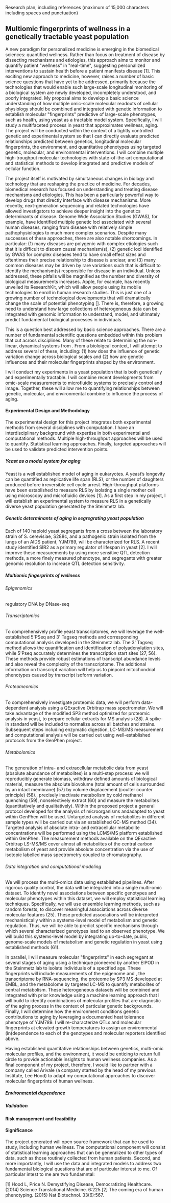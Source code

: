 Research plan, including references
(maximum of 15,000 characters including spaces and punctuation)

## Multiomic fingerprints of wellness in a genetically tractable yeast population

A new paradigm for personalized medicine is emerging in the biomedical sciences: quantified wellness. Rather than focus on treatment of disease by dissecting mechanisms and etiologies, this approach aims to monitor and quantify patient "wellness" in "real-time", suggesting personalized interventions to sustain health before a patient manifests disease [1]. This exciting new approach to medicine, however, raises a number of basic science questions that have yet to be addressed, primarily because the technologies that would enable such large-scale longitudinal monitoring of a biological system are newly developed, incompletely understood, and poorly integrated.  My proposal aims to develop a basic science understanding of how multiple omic-scale molecular readouts of cellular physiology should be combined and integrated with genetic information to establish molecular "fingerprints" predictive of large-scale phenotypes, such as health, using yeast as a tractable model system. Specifically, I will study a multifaceted process in yeast that approximates wellness, aging. The project will be conducted within the context of a tightly controlled genetic and experimental system so that I can directly evaluate predicted relationships predicted between genetics, longitudinal molecular fingerprints, the environment, and quantitative phenotypes using targeted genetic, molecular, and environmental interventions. I will combine multiple high-troughput molecular technologies with state-of-the-art computational and statistical methods to develop integrated and predictive models of cellular function.

The project itself is motivated by simultaneous changes in biology and technology that are reshaping the practice of medicine. For decades, biomedical research has focused on understanding and treating disease mechanisms and etiologies. This has been a particularly powerful way to develop drugs that directly interface with disease mechanisms. More recently, next-generation sequencing and related technologies have allowed investigators to achieve deeper insight into the genetics determinants of disease. Genome Wide Association Studies (GWAS), for example, have identified multiple genetic loci associated with several human diseases, ranging from disease with relatively simple pathophysiologies to much more complex scenarios. Despite many successes of these approaches, there are also notable shortcomings. In particular: (1) many diseases are polygenic with complex etiologies such that it is difficult to discern causal mechanism(s), (2) genetic loci identified by GWAS for complex diseases tend to have small effect sizes and oftentimes their precise relationship to disease is unclear, and (3) many common diseases may be driven by rare variations such that is difficult to identify the mechanism(s) responsible for disease in an individual. Unless addressed, these pitfalls will be magnified as the number and diversity of biological measurements increases. Apple, for example, has recently unveiled its ResearchKit, which will allow people using its mobile technologies to enroll in human research studies. This is just one of a growing number of technological developments that will dramatically change the scale of potential phenotyping []. There is, therefore, a growing need to understand how large collections of heterogeneous data can be integrated with genomic information to understand, model, and ultimately predict fundamental biological processes in individuals.

This is a question best addressed by basic science approaches. There are a number of fundamental scientific questions embedded within this problem that cut across disciplines. Many of these relate to determining the  non-linear, dynamical systems from . From a bioloigcal context, I will attempt to address several of these, including: (1) how does the influence of genetic variation change across biological scales and (2) how are genetic influences and their molecular fingerprints shaped by the environment.

I will conduct my experiments in a yeast population that is both genetically and experimentally tractable. I will combine recent developments from omic-scale measurements to microfluidic systems to precisely control and image. Together, these will allow me to quantifying relationships between genetic, molecular, and environmental combine to influence the process of aging.

#### Experimental Design and Methodology

The experimental design for this project integrates both experimental methods from several disciplines with computation. I have an interdisciplinary background with expertise in both experimental and computational methods. Multiple high-throughput approaches will be used to quantify. Statistical learning approaches. Finally, targeted approaches will be used to validate predicted intervention points.

##### Yeast as a model system for aging

Yeast is a well established model of aging in eukaryotes. A yeast’s longevity can be quantified as replicative life span (RLS), or the number of daughters produced before irreversible cell cycle arrest. High-throughput platforms have been established to measure RLS by isolating a single mother cell using microscopy and microfluidic devices [1]. As a first step in my project, I will establish an experimental system to measure RLS in a genetically diverse yeast population generated by the Steinmetz lab.  

##### Genetic determinants of aging in segregrating yeast population

Each of 140 haploid yeast segregants from a cross between the laboratory strain of S. cerevisiae, S288c, and a pathogenic strain isolated from the lungs of an AIDS patient, YJM789, will be characterized for RLS. A recent study identified SIR2 as a primary regulator of lifespan in yeast [2]. I will improve these measurements by using more sensitive QTL detection methods, a more finely measured phenotype, and segregants with greater genomic resolution to increase QTL detection sensitivity.

##### Multiomic fingerprints of wellness

###### Epigenomics

regulatory DNA by DNase-seq

###### Transcriptomics

To comprehensively profile yeast transcriptomes, we will leverage the well-established 5'PSeq and 3' Tagseq methods and corresponding computational analysis developed in the Steinmetz lab. The 3' Tagseq method allows the quantification and identification of polyadenylation sites, while 5'Pseq accurately determines the transcription start sites (27, 56). These methods provide robust estimations of transcript abundance levels and also reveal the complexity of the transcriptome. The additional information on transcript variation will help us to pinpoint mitochondrial phenotypes caused by transcript isoform variation.

###### Proteomeomics

To comprehensively investigate proteomic data, we will perform data-dependent analysis using a QExactive Orbitrap mass spectrometer. We will take advantage of the modified SP3 method optimized for proteomic analysis in yeast, to prepare cellular extracts for MS analysis (28). A spike-in standard will be included to normalize across all batches and strains. Subsequent steps including enzymatic digestion, LC-MS/MS measurement and computational analysis will be carried out using well-established protocols from the GenPhen project.

###### Metabolomics

The generation of intra- and extracellular metabolic data from yeast (absolute abundance of metabolites) is a multi-step process: we will reproducibly generate biomass, withdraw defined amounts of biological material, measure the absolute biovolume (total amount of cells surrounded by an intact membrane) (57) by volume displacement (coulter counter principle) (58)., precisely inactivate metabolism by cold methanol quenching (59), nonselectively extract (60) and measure the metabolites (quantitatively and qualitatively). Within the proposed project a general protocol developed for the analysis of microorganisms andadapted to yeast within GenPhen will be used. Untargeted analysis of metabolites in different sample types will be carried out via an established GC-MS method (34). Targeted analysis of absolute intra- and extracellular metabolite concentrations will be performed using the LCMS/MS platform established within GenPhen. The measurement methods available on the QExactive Orbitrap LS-MS/MS cover almost all metabolites of the central carbon metabolism of yeast and provide absolute concentration via the use of isotopic labelled mass spectrometry coupled to chromatography.

###### Data integration and computational modeling

We will process the multi-omics data using established pipelines. After rigorous quality control, the data will be integrated into a single multi-omic dataset. To identify novel associations between specific genotypes and molecular phenotypes within this dataset, we will employ statistical learning techniques. Specifically, we will use ensemble learning methods, such as random forests, to discover meaningful associations across diverse molecular features (25). These predicted associations will be interpreted mechanistically within a systems-level model of metabolism and genetic regulation. Thus, we will be able to predict specific mechanisms through which several characterized genotypes lead to an observed phenotype. We will build this systems-level model by integrating up-to-date, public, genome-scale models of metabolism and genetic regulation in yeast using established methods (61).

In parallel, I will measure molecular "fingerprints" in each segregant at several stages of aging using a technique pioneered by another EIPOD in the Steinmetz lab to isolate individuals of a specified age. These fingerprints will include measurements of the epigenome and , the transcriptome by RNA-sequencing, the proteome by SP3 MS developed at EMBL, and the metabolome by targeted LC-MS to quantify metabolites of central metabolism. These heterogeneous datasets will be combined and integrated with prior knowledge using a machine learning approach that I will build to identify combinations of molecular profiles that are diagnostic of the aging process in the context of particular genetic backgrounds. Finally, I will determine how the environment conditions genetic contributions to aging by leveraging a documented heat tolerance phenotype of YJM789. I will re-characterize QTLs and molecular fingerprints at elevated growth temperatures to assign an environmental (in)dependence to each of the genotypes and molecular reporters identified above.

Having established quantitative relationships between genetics, multi-omic molecular profiles, and the environment, it would be enticing to return full circle to provide actionable insights to human wellness companies. As a final component of my project, therefore, I would like to partner with a company called Arivale (a company started by the head of my previous Institute, Lee Hood) to adapt my computational approaches to discover molecular fingerprints of human wellness.

##### Environmental dependence

##### Validation

#### Risk management and feasibility

#### Significance

The project generated will open source framework that can be used to study, including human wellness. The computational component will consist of statistical learning approaches that can be generalized to other types of data, such as those routinely collected from human patients. Second, and more importantly, I will use the data and integrated models to address two fundamental biological questions that are of particular interest to me. Of particular intest to me are two fundamntal:  

[1] Hood L, Price N. Demystifying Disease, Democratizing Healthcare. (2014) Science Translational Medicine. 6:225
[2] The coming era of human phenotyping. (2015) Nat Biotechnol. 33(6):567.

